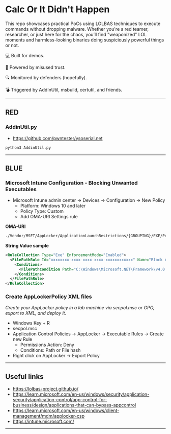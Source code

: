 # Calc Or It Didn't Happen

This repo showcases practical PoCs using LOLBAS techniques to execute commands without dropping malware. Whether you're a red teamer, researcher, or just here for the chaos, you’ll find "weaponized" LOL moments and harmless-looking binaries doing suspiciously powerful things or not.

💻 Built for demos.

🎩 Powered by misused trust.

🔍 Monitored by defenders (hopefully).

💣 Triggered by AddInUtil, msbuild, certutil, and friends.

---

## RED

### AddinUtil.py

- https://github.com/pwntester/ysoserial.net

```bash
python3 AddinUtil.py
```

---

## BLUE

### Microsoft Intune Configuration - Blocking Unwanted Executables

- Microsoft Intune admin center -> Devices -> Configuration -> New Policy
  - Platform: Windows 10 and later
  - Policy Type: Custom
  - Add OMA-URI Settings rule

**OMA-URI**

```bash
./Vendor/MSFT/AppLocker/ApplicationLaunchRestrictions/{GROUPING}/EXE/Policy
```

**String Value sample**

```xml
<RuleCollection Type="Exe" EnforcementMode="Enabled">
  <FilePathRule Id="xxxxxxxx-xxxx-xxxx-xxxx-xxxxxxxxxxxx" Name="Block AddInUtil.exe" Action="Deny" UserOrGroupSid="S-1-1-0">
    <Conditions>
      <FilePathCondition Path="C:\Windows\Microsoft.NET\Framework\v4.0.30319\AddInUtil.exe" />
    </Conditions>
  </FilePathRule>
</RuleCollection>
```

### Create AppLockerPolicy XML files

*Create your AppLocker policy in a lab machine via secpol.msc or GPO, export to XML, and deploy it.*

- Windows Key + R
- secpol.msc
- Application Control Policies -> AppLocker -> Executable Rules -> Create new Rule
  - Permissions Action: Deny
  - Conditions: Path or File hash
- Right click on AppLocker -> Export Policy

---

## Useful links

- https://lolbas-project.github.io/
- https://learn.microsoft.com/en-us/windows/security/application-security/application-control/app-control-for-business/design/applications-that-can-bypass-appcontrol
- https://learn.microsoft.com/en-us/windows/client-management/mdm/applocker-csp
- https://intune.microsoft.com/

---
